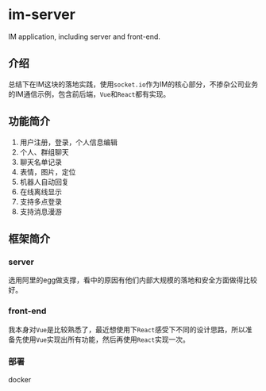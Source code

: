# im-server
IM application, including server and front-end.

## 介绍

总结下在IM这块的落地实践，使用`socket.io`作为IM的核心部分，不掺杂公司业务的IM通信示例，包含前后端，`Vue`和`React`都有实现。

## 功能简介
1. 用户注册，登录，个人信息编辑
2. 个人、群组聊天
3. 聊天名单记录
4. 表情，图片，定位
5. 机器人自动回复
6. 在线离线显示
7. 支持多点登录
8. 支持消息漫游

## 框架简介

### server
选用阿里的egg做支撑，看中的原因有他们内部大规模的落地和安全方面做得比较好。

### front-end
我本身对`Vue`是比较熟悉了，最近想使用下`React`感受下不同的设计思路，所以准备先使用`Vue`实现出所有功能，然后再使用`React`实现一次。

### 部署
docker
